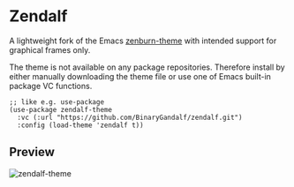 # Zendalf

A lightweight fork of the Emacs [zenburn-theme](https://github.com/bbatsov/zenburn-emacs) with intended support for graphical frames only.

The theme is not available on any package repositories. Therefore install by either manually downloading the theme file or use one of Emacs built-in package VC functions.

```
;; like e.g. use-package
(use-package zendalf-theme
  :vc (:url "https://github.com/BinaryGandalf/zendalf.git")
  :config (load-theme 'zendalf t))
```

## Preview

![zendalf-theme](https://i.postimg.cc/tCxwx1MD/zendalf-theme.png)
